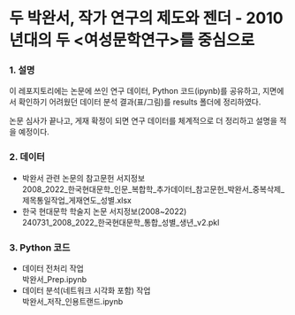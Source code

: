 # 두 박완서, 작가 연구의 제도와 젠더 - 2010년대의 두 <여성문학연구>를 중심으로

### 1. 설명
이 레포지토리에는 논문에 쓰인 연구 데이터, Python 코드(ipynb)를 공유하고, 지면에서 확인하기 어려웠던 데이터 분석 결과(표/그림)를 results 폴더에 정리하였다.  

논문 심사가 끝나고, 게재 확정이 되면 연구 데이터를 체계적으로 더 정리하고 설명을 적을 예정이다.

### 2. 데이터
* 박완서 관련 논문의 참고문헌 서지정보  
2008_2022_한국현대문학_인문_복합학_추가데이터_참고문헌_박완서_중복삭제_제목통일작업_게재연도_성별.xlsx
* 한국 현대문학 학술지 논문 서지정보(2008~2022)  
240731_2008_2022_한국현대문학_통합_성별_생년_v2.pkl

### 3. Python 코드
* 데이터 전처리 작업  
박완서_Prep.ipynb
* 데이터 분석(네트워크 시각화 포함) 작업  
박완서_저작_인용트랜드.ipynb